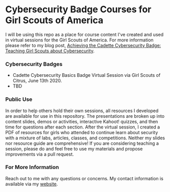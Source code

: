 # Cybersecurity Badge Courses for Girl Scouts of America

I will be using this repo as a place for course content I've created and used in virtual sessions for the Girl Scouts of America. For more information please refer to my blog post, [Achieving the Cadette Cybersecurity Badge: Teaching Girl Scouts about Cybersecurity](https://juliesparks.io/post/achievingthecadettecybersecuritybadge/).

### Cybersecurity Badges
* Cadette Cybersecurity Basics Badge Virtual Session via Girl Scouts of Citrus, June 13th 2020.
* TBD

### Public Use
In order to help others hold their own sessions, all resources I developed are available for use in this repository.
The presentations are broken up into content slides, demos or activities, interactive Kahoot! quizzes, and then time for questions after each section. 
After the virtual session, I created a PDF of resources for girls who attended to continue learn about security with a mixture of labs, articles, classes, and competitions. 
Neither my slides nor resource guide are comprehensive! 
If you are considering teaching a session, please do and feel free to use my materials and propose improvements via a pull request.

### For More Information
Reach out to me with any questions or concerns. My contact information is available via my [website](https://juliesparks.io).
